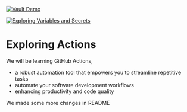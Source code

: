 [![Vault Demo](https://github.com/sidd-harth-7/actions-1/actions/workflows/vault-demo.yml/badge.svg)](https://github.com/sidd-harth-7/actions-1/actions/workflows/vault-demo.yml)

[![Exploring Variables and Secrets](https://github.com/sidd-harth-7/actions-1/actions/workflows/variable-secrets.yml/badge.svg)](https://github.com/sidd-harth-7/actions-1/actions/workflows/variable-secrets.yml)

# Exploring Actions
We will be learning GitHub Actions, 
- a robust automation tool that empowers you to streamline repetitive tasks
- automate your software development workflows
- enhancing productivity and code quality

We made some more changes in README